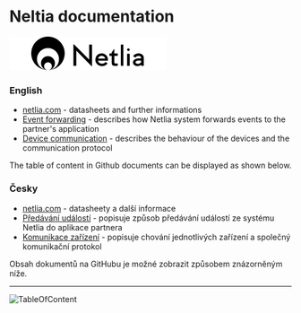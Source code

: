 # Neltia documentation
![Logo](/images/netlia_280x60_black.png)

### English
* [netlia.com](https://netlia.com/en/senzory-netlia/) - datasheets and further informations
* [Event forwarding](EventForwarding.md) - describes how Netlia system forwards events to the partner's application
* [Device communication](deviceComunicationDocumentation.MD) - describes the behaviour of the devices and the communication protocol

The table of content in Github documents can be displayed as shown below.


### Česky
* [netlia.com](https://netlia.com/cs/senzory-netlia/) - datasheety a další informace
* [Předávání událostí](EventForwarding_cz.md) - popisuje způsob předávání událostí ze systému Netlia do aplikace partnera
* [Komunikace zařízení](deviceComunicationDocumentation_cz.MD) - popisuje chování jednotlivých zařízení a společný komunikační protokol

Obsah dokumentů na GitHubu je možné zobrazit způsobem znázorněným níže.

---
![TableOfContent](/images/table-of-contents.webp)
